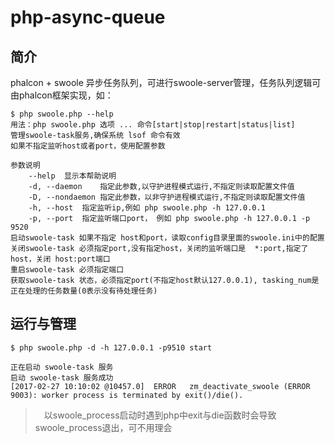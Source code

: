 # php-async-queue

## 简介

phalcon + swoole 异步任务队列，可进行swoole-server管理，任务队列逻辑可由phalcon框架实现，如：
```
$ php swoole.php --help
用法：php swoole.php 选项 ... 命令[start|stop|restart|status|list]
管理swoole-task服务,确保系统 lsof 命令有效
如果不指定监听host或者port，使用配置参数

参数说明
    --help  显示本帮助说明
    -d, --daemon    指定此参数,以守护进程模式运行,不指定则读取配置文件值
    -D, --nondaemon 指定此参数，以非守护进程模式运行,不指定则读取配置文件值
    -h, --host  指定监听ip,例如 php swoole.php -h 127.0.0.1
    -p, --port  指定监听端口port， 例如 php swoole.php -h 127.0.0.1 -p 9520
启动swoole-task 如果不指定 host和port，读取config目录里面的swoole.ini中的配置
关闭swoole-task 必须指定port,没有指定host，关闭的监听端口是  *:port,指定了host，关闭 host:port端口
重启swoole-task 必须指定端口
获取swoole-task 状态，必须指定port(不指定host默认127.0.0.1), tasking_num是正在处理的任务数量(0表示没有待处理任务)

```

## 运行与管理

```
$ php swoole.php -d -h 127.0.0.1 -p9510 start

正在启动 swoole-task 服务
启动 swoole-task 服务成功
[2017-02-27 10:10:02 @10457.0]  ERROR   zm_deactivate_swoole (ERROR 9003): worker process is terminated by exit()/die().

```
>　以swoole_process启动时遇到php中exit与die函数时会导致swoole_process退出，可不用理会




